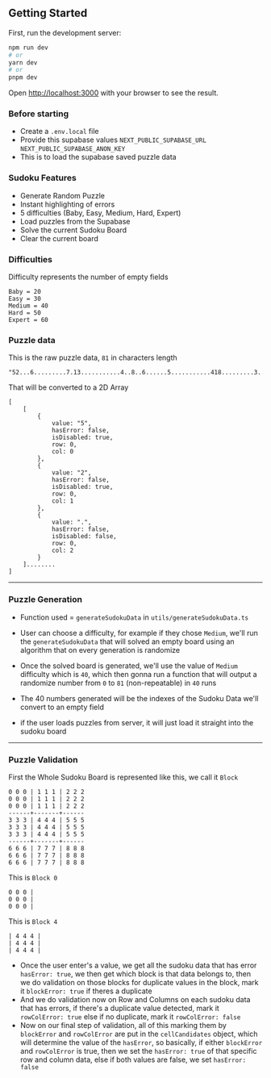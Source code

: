 ## Getting Started

First, run the development server:

```bash
npm run dev
# or
yarn dev
# or
pnpm dev
```

Open [http://localhost:3000](http://localhost:3000) with your browser to see the result.

### Before starting
- Create a `.env.local` file
- Provide this supabase values `NEXT_PUBLIC_SUPABASE_URL` `NEXT_PUBLIC_SUPABASE_ANON_KEY`
- This is to load the supabase saved puzzle data
  

### Sudoku Features

- Generate Random Puzzle
- Instant highlighting of errors
- 5 difficulties (Baby, Easy, Medium, Hard, Expert)
- Load puzzles from the Supabase
- Solve the current Sudoku Board
- Clear the current board


### Difficulties
Difficulty represents the number of empty fields 
    
    Baby = 20
    Easy = 30
    Medium = 40
    Hard = 50
    Expert = 60

### Puzzle data

This is the raw puzzle data, `81` in characters length

    "52...6.........7.13...........4..8..6......5...........418.........3..2...87....."

That will be converted to a 2D Array

```
[
    [
        {
            value: "5",
            hasError: false,
            isDisabled: true,
            row: 0,
            col: 0
        },
        {
            value: "2",
            hasError: false,
            isDisabled: true,
            row: 0,
            col: 1
        },
        {
            value: ".",
            hasError: false,
            isDisabled: false,
            row: 0,
            col: 2
        }
    ]........
]
```

---

### Puzzle Generation
- Function used = `generateSudokuData` in `utils/generateSudokuData.ts`
- User can choose a difficulty, for example if they chose `Medium`, we'll run the `generateSudokuData`
  that will solved an empty board using an algorithm that on every generation is randomize
- Once the solved board is generated, we'll use the value of `Medium` difficulty which is `40`,
which then gonna run a function that will output a randomize number from `0` to `81` (non-repeatable) in `40` runs
- The 40 numbers generated will be the indexes of the Sudoku Data we'll convert to an empty field

- if the user loads puzzles from server, it will just load it straight into the sudoku board
---

### Puzzle Validation
First the Whole Sudoku Board is represented like this, we call it `Block` 

    0 0 0 | 1 1 1 | 2 2 2  
    0 0 0 | 1 1 1 | 2 2 2   
    0 0 0 | 1 1 1 | 2 2 2   
    ------+-------+------
    3 3 3 | 4 4 4 | 5 5 5   
    3 3 3 | 4 4 4 | 5 5 5   
    3 3 3 | 4 4 4 | 5 5 5   
    ------+-------+------
    6 6 6 | 7 7 7 | 8 8 8   
    6 6 6 | 7 7 7 | 8 8 8   
    6 6 6 | 7 7 7 | 8 8 8

This is `Block 0`

    0 0 0 |   
    0 0 0 |
    0 0 0 |  

This is `Block 4`

    | 4 4 4 |   
    | 4 4 4 |   
    | 4 4 4 | 
   
- Once the user enter's a value, we get all the sudoku data that has error `hasError: true`, we then get which block is that data belongs to,
then we do validation on those blocks for duplicate values in the block, mark it `blockError: true` if theres a duplicate
- And we do validation now on Row and Columns on each sudoku data that has errors, if there's a duplicate value detected, mark it `rowColError: true`
else if no duplicate, mark it `rowColError: false`
- Now on our final step of validation, all of this marking them by `blockError` and `rowColError` are put in the `cellCandidates`
object, which will determine the value of the `hasError`, so basically, if either `blockError` and `rowColError` is true,
then we set the `hasError: true` of that specific row and column data, else if both values are false, we set `hasError: false`


